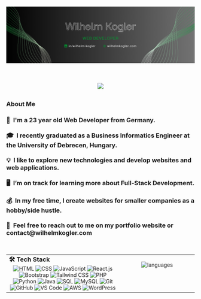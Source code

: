 <p><img src="kw_banner.png" alt="Wilhelm Kogler Banner"></p>


<h1 align="center">
    <img src="https://readme-typing-svg.herokuapp.com?font=Fira+Code&size=35&duration=3500&pause=500&color=009C30&center=true&vCenter=true&width=500&height=50&lines=👋+Hey!;My+name+is+Wilhelm;That's+it+🤪" />
</h1>


<h3 id="-about-me" >About Me</h3>
<h3>
👦 &nbsp;I'm a 23 year old Web Developer from Germany.<br><br>
🎓 &nbsp;I recently graduated as a Business Informatics Engineer at the University of Debrecen, Hungary.<br><br>
💡 &nbsp;I like to explore new technologies and develop websites and web applications.<br><br>
🖥️ &nbsp;I’m on track for learning more about Full-Stack Development.<br><br>
💰 &nbsp;In my free time, I create websites for smaller companies as a hobby/side hustle.<br><br>
💬 &nbsp;Feel free to reach out to me on my portfolio website or contact@wilhelmkogler.com</h3> <br>



<table border="0" cellspacing="0" cellpadding="0">
  <tr>
    <td valign="top" width="60%">
      <h3 style="margin: 0;">🛠️ Tech Stack</h3>
      <div align="center">
        <img src="https://img.icons8.com/color/100/html-5.png" width="80" title="HTML">
        <img src="https://img.icons8.com/color/100/css3.png" width="80" title="CSS">
        <img src="https://img.icons8.com/color/100/javascript.png" width="80" title="JavaScript">
        <img src="https://img.icons8.com/color/100/react-native.png" width="80" title="React.js">
        <img src="https://img.icons8.com/color/100/bootstrap--v2.png" width="80" title="Bootstrap">
        <img src="https://img.icons8.com/color/100/tailwind_css.png" width="80" title="Tailwind CSS">
        <img src="https://img.icons8.com/officel/80/php-logo.png" width="80" title="PHP">
        <img src="https://img.icons8.com/color/100/python.png" width="80" title="Python">
        <img src="https://img.icons8.com/color/100/java-coffee-cup-logo--v1.png" width="80" title="Java">
        <img src="https://img.icons8.com/fluency/100/sql.png" width="80" title="SQL">
        <img src="https://img.icons8.com/color/100/mysql-logo.png" width="80" title="MySQL">
        <img src="https://img.icons8.com/color/100/git.png" width="80" title="Git">
        <img src="https://img.icons8.com/color/100/github.png" width="80" title="GitHub">
        <img src="https://img.icons8.com/color/100/visual-studio-code-2019.png" width="80" title="VS Code">
        <img src="https://img.icons8.com/color/100/amazon-web-services.png" width="80" title="AWS">
        <img src="https://img.icons8.com/stickers/100/wordpress.png" width="80" title="WordPress">
      </div>
    </td>
    <td valign="top" align="center" width="40%"><br>
      <img src="https://github-readme-stats.vercel.app/api/top-langs/?username=wilhelmkogler&theme=gruvbox&show_icons=true&hide_border=true&layout=pie" alt="languages" />
    </td>
  </tr>
</table>
  
